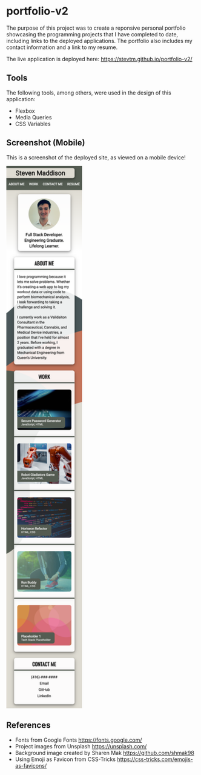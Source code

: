 # portfolio-v2

The purpose of this project was to create a reponsive personal portfolio showcasing the programming projects that I have completed to date, including 
links to the deployed applications. The portfolio also includes my contact information and a link to my resume. 

The live application is deployed here: https://stevtm.github.io/portfolio-v2/

## Tools 
The following tools, among others, were used in the design of this application: 
* Flexbox
* Media Queries
* CSS Variables

## Screenshot (Mobile)
This is a screenshot of the deployed site, as viewed on a mobile device!

<img src="/assets/images/mobile-site-screenshot.png" alt="Screenshot of Deployed Site" width="200"/>


## References 
* Fonts from Google Fonts https://fonts.google.com/
* Project images from Unsplash https://unsplash.com/
* Background image created by Sharen Mak https://github.com/shmak98
* Using Emoji as Favicon from CSS-Tricks https://css-tricks.com/emojis-as-favicons/
